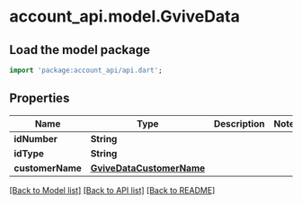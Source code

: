 # account_api.model.GviveData

## Load the model package
```dart
import 'package:account_api/api.dart';
```

## Properties
Name | Type | Description | Notes
------------ | ------------- | ------------- | -------------
**idNumber** | **String** |  | 
**idType** | **String** |  | 
**customerName** | [**GviveDataCustomerName**](GviveDataCustomerName.md) |  | 

[[Back to Model list]](../README.md#documentation-for-models) [[Back to API list]](../README.md#documentation-for-api-endpoints) [[Back to README]](../README.md)


